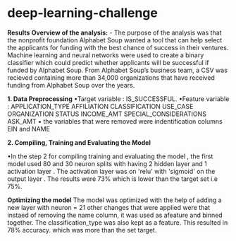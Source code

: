 # deep-learning-challenge
**Results** 
**Overview of the analysis:** -  The purpose of the analysis was that the  nonprofit foundation Alphabet Soup wanted a tool that can help  select the applicants for funding with the best chance of success in their ventures. Machine learning and neural networks were used to create a binary classifier which could predict whether applicants will be successful if funded by Alphabet Soup.
From Alphabet Soup’s business team, a CSV was recieved containing more than 34,000 organizations that have received funding from Alphabet Soup over the years. 

**1. Data Preprocessing**
•Target variable : IS_SUCCESSFUL.
•Feature variable :
APPLICATION_TYPE
AFFILIATION
CLASSIFICATION
USE_CASE
ORGANIZATION
STATUS
INCOME_AMT
SPECIAL_CONSIDERATIONS
ASK_AMT
• the variables that were removed were indentification columns EIN and NAME

**2. Compiling, Training and Evaluating the Model**

•In the step 2 for compiling training and evaluating the model , the first model used 80 and 30 neuron splits with having 2 hidden layer and 1 activation layer . The activation layer  was on 'relu' with 'sigmoid' on the output layer . The results were 73% which is lower than the target set i.e 75%. 

 **Optimizing the model**
 The model was optimized with the help of adding a new layer with neuron = 21 other changes that were applied were that instaed of removing the name column, it was used as afeature and binned together. The classification_type was also kept as a feature. This resulted in 78% accuracy. which was more than the set target. 

